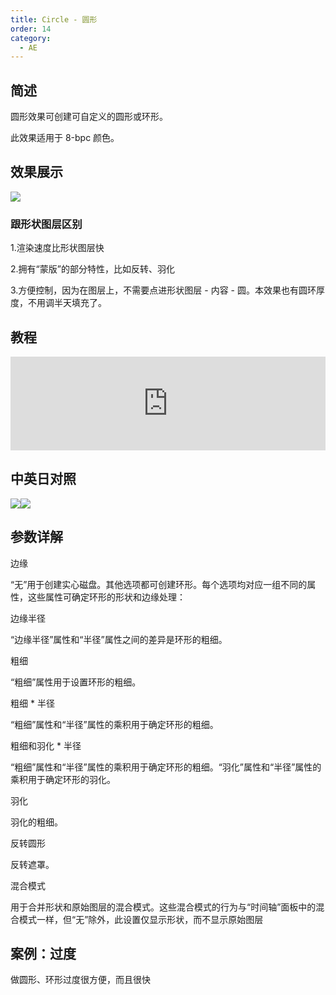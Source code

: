 ```yaml
---
title: Circle - 圆形
order: 14
category:
  - AE
---
```


## 简述

圆形效果可创建可自定义的圆形或环形。

此效果适用于 8-bpc 颜色。

## 效果展示

![](https://cdn.yuelili.com/20211230152304.png)

### 跟形状图层区别

1.渲染速度比形状图层快

2.拥有“蒙版”的部分特性，比如反转、羽化

3.方便控制，因为在图层上，不需要点进形状图层 - 内容 - 圆。本效果也有圆环厚度，不用调半天填充了。

## 教程

<iframe src="https://player.bilibili.com/player.html?bvid=BV1e34y1X7Vj&page=44&high_quality=1" width="100%" allowfullscreen="allowfullscreen" frameborder="0"></iframe>

## 中英日对照

![](https://mir.yuelili.com/wp-content/uploads/user/AE/effects/AE-Effects-Generate-Circle.png)![](https://mir.yuelili.com/wp-content/uploads/user/AE/effects/AE-Effects-Generate-Circle_cn.png)

## 参数详解

边缘

“无”用于创建实心磁盘。其他选项都可创建环形。每个选项均对应一组不同的属性，这些属性可确定环形的形状和边缘处理：

边缘半径

“边缘半径”属性和“半径”属性之间的差异是环形的粗细。

粗细

“粗细”属性用于设置环形的粗细。

粗细 \* 半径

“粗细”属性和“半径”属性的乘积用于确定环形的粗细。

粗细和羽化 \* 半径

“粗细”属性和“半径”属性的乘积用于确定环形的粗细。“羽化”属性和“半径”属性的乘积用于确定环形的羽化。

羽化

羽化的粗细。

反转圆形

反转遮罩。

混合模式

用于合并形状和原始图层的混合模式。这些混合模式的行为与“时间轴”面板中的混合模式一样，但“无”除外，此设置仅显示形状，而不显示原始图层

## 案例：过度

做圆形、环形过度很方便，而且很快
